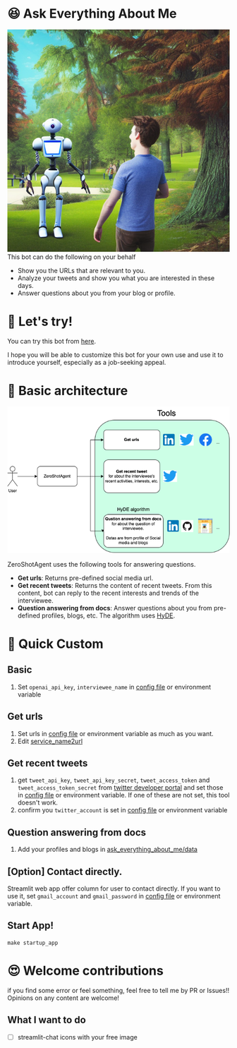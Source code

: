 # 😆 Ask Everything About Me
![concept_art](/documents/concept_art.png)
This bot can do the following on your behalf
- Show you the URLs that are relevant to you.
- Analyze your tweets and show you what you are interested in these days.
- Answer questions about you from your blog or profile.

# 👀 Let's try!
You can try this bot from [here](https://about-yongtae-cfa5uiil5a-an.a.run.app/).

I hope you will be able to customize this bot for your own use and use it to introduce yourself, especially as a job-seeking appeal.
# 🧠 Basic architecture
![architecture](/documents/architecture.png)

ZeroShotAgent uses the following tools for answering questions.
- **Get urls**: Returns pre-defined social media url.
- **Get recent tweets**: Returns the content of recent tweets. From this content, bot can reply to the recent interests and trends of the interviewee.
- **Question answering from docs**: Answer questions about you from pre-defined profiles, blogs, etc. The algorithm uses [HyDE](https://langchain.readthedocs.io/en/latest/modules/utils/combine_docs_examples/hyde.html?highlight=Hyde).


# 🚀 Quick Custom

## Basic
1. Set `openai_api_key`, `interviewee_name` in [config file](ask_everything_about_me/config.py) or environment variable

## Get urls
1. Set urls in [config file](ask_everything_about_me/config.py) or environment variable as much as you want.
2. Edit [service_name2url](ask_everything_about_me/tools/functions/get_url.py)


## Get recent tweets
1. get `tweet_api_key`, `tweet_api_key_secret`, `tweet_access_token` and `tweet_access_token_secret` from [twitter developer portal](https://developer.twitter.com/en/portal/projects-and-apps) and set those in [config file](ask_everything_about_me/config.py) or environment variable. If one of these are not set, this tool doesn't work.
2. confirm you `twitter_account` is set in [config file](ask_everything_about_me/config.py) or environment variable


## Question answering from docs
1. Add your profiles and blogs in [ask_everything_about_me/data](ask_everything_about_me/data)

## [Option] Contact directly.
Streamlit web app offer column for user to contact directly. If you want to use it, set `gmail_account` and `gmail_password` in [config file](ask_everything_about_me/config.py) or environment variable.

## Start App!

```
make startup_app
```

# 😍 Welcome contributions
if you find some error or feel something, feel free to tell me by PR or Issues!! Opinions on any content are welcome!

## What I want to do
- [ ] streamlit-chat icons with your free image